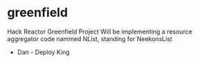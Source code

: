 # greenfield
Hack Reactor Greenfield Project
Will be implementing a resource aggregator code nammed NList, standing for NeekonsList
* Dan - Deploy King
